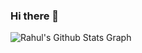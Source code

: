 ### Hi there 👋
<!--- [![Profile views](https://gpvc.arturio.dev/pukhraj1002) --->
![Rahul's Github Stats Graph](https://github-profile-summary-cards.vercel.app/api/cards/profile-details?username=ravi2196&theme=radical&hide_border=true)
